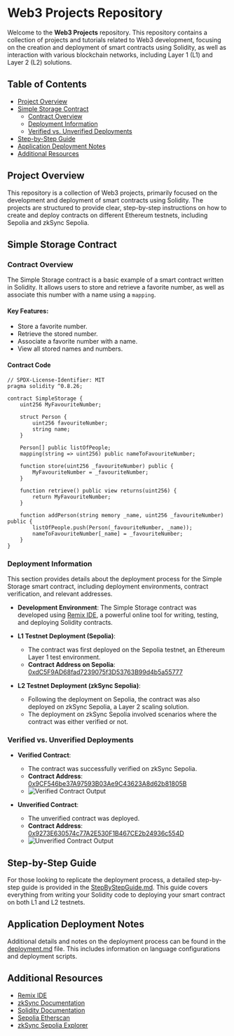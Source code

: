 # Web3 Projects Repository

Welcome to the **Web3 Projects** repository. This repository contains a collection of projects and tutorials related to Web3 development, focusing on the creation and deployment of smart contracts using Solidity, as well as interaction with various blockchain networks, including Layer 1 (L1) and Layer 2 (L2) solutions.

## Table of Contents

- [Project Overview](#project-overview)
- [Simple Storage Contract](#simple-storage-contract)
  - [Contract Overview](#contract-overview)
  - [Deployment Information](#deployment-information)
  - [Verified vs. Unverified Deployments](#verified-vs-unverified-deployments)
- [Step-by-Step Guide](#step-by-step-guide)
- [Application Deployment Notes](#application-deployment-notes)
- [Additional Resources](#additional-resources)

## Project Overview

This repository is a collection of Web3 projects, primarily focused on the development and deployment of smart contracts using Solidity. The projects are structured to provide clear, step-by-step instructions on how to create and deploy contracts on different Ethereum testnets, including Sepolia and zkSync Sepolia.

## Simple Storage Contract

### Contract Overview

The Simple Storage contract is a basic example of a smart contract written in Solidity. It allows users to store and retrieve a favorite number, as well as associate this number with a name using a `mapping`.

#### Key Features:
- Store a favorite number.
- Retrieve the stored number.
- Associate a favorite number with a name.
- View all stored names and numbers.

#### Contract Code
```solidity
// SPDX-License-Identifier: MIT
pragma solidity ^0.8.26;

contract SimpleStorage {
    uint256 MyFavouriteNumber;

    struct Person {
        uint256 favouriteNumber;
        string name;
    }

    Person[] public listOfPeople;
    mapping(string => uint256) public nameToFavouriteNumber;

    function store(uint256 _favouriteNumber) public {
        MyFavouriteNumber = _favouriteNumber;
    }

    function retrieve() public view returns(uint256) {
        return MyFavouriteNumber;
    }

    function addPerson(string memory _name, uint256 _favouriteNumber) public {
        listOfPeople.push(Person(_favouriteNumber, _name));
        nameToFavouriteNumber[_name] = _favouriteNumber;
    }
}
```

### Deployment Information

This section provides details about the deployment process for the Simple Storage smart contract, including deployment environments, contract verification, and relevant addresses.

- **Development Environment**: The Simple Storage contract was developed using [Remix IDE](https://remix.ethereum.org/), a powerful online tool for writing, testing, and deploying Solidity contracts.
  
- **L1 Testnet Deployment (Sepolia)**:
  - The contract was first deployed on the Sepolia testnet, an Ethereum Layer 1 test environment.
  - **Contract Address on Sepolia**: [0xdC5F9AD68fad7239075f3D53763B99d4b5a55777](https://sepolia.etherscan.io/address/0xdC5F9AD68fad7239075f3D53763B99d4b5a55777)

- **L2 Testnet Deployment (zkSync Sepolia)**:
  - Following the deployment on Sepolia, the contract was also deployed on zkSync Sepolia, a Layer 2 scaling solution.
  - The deployment on zkSync Sepolia involved scenarios where the contract was either verified or not.

### Verified vs. Unverified Deployments

- **Verified Contract**:
  - The contract was successfully verified on zkSync Sepolia.
  - **Contract Address**: [0x9CF546be37A97593B03Ae9C43623A8d62b81805B](https://sepolia.explorer.zksync.io/address/0x9CF546be37A97593B03Ae9C43623A8d62b81805B)
  - ![Verified Contract Output](VerifiedContractOutputZKSync.png)

- **Unverified Contract**:
  - The unverified contract was deployed.
  - **Contract Address**: [0x9273E630574c77A2E530F1B467CE2b24936c554D](https://sepolia.explorer.zksync.io/address/0x9273E630574c77A2E530F1B467CE2b24936c554D)
  - ![Unverified Contract Output](ContractOutputZKSync.png)

## Step-by-Step Guide

For those looking to replicate the deployment process, a detailed step-by-step guide is provided in the [StepByStepGuide.md](./StepByStepGuide.md). This guide covers everything from writing your Solidity code to deploying your smart contract on both L1 and L2 testnets.

## Application Deployment Notes

Additional details and notes on the deployment process can be found in the [deployment.md](./deployment.md) file. This includes information on language configurations and deployment scripts.

## Additional Resources

- [Remix IDE](https://remix.ethereum.org/)
- [zkSync Documentation](https://docs.zksync.io/)
- [Solidity Documentation](https://docs.soliditylang.org/)
- [Sepolia Etherscan](https://sepolia.etherscan.io/)
- [zkSync Sepolia Explorer](https://explorer.zksync.io/)
